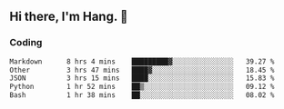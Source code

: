 ## Hi there, I'm Hang. 👋

### Coding

<!--START_SECTION:waka-->

```txt
Markdown      8 hrs 4 mins    █████████▓░░░░░░░░░░░░░░░   39.27 %
Other         3 hrs 47 mins   ████▓░░░░░░░░░░░░░░░░░░░░   18.45 %
JSON          3 hrs 15 mins   ████░░░░░░░░░░░░░░░░░░░░░   15.83 %
Python        1 hr 52 mins    ██▒░░░░░░░░░░░░░░░░░░░░░░   09.12 %
Bash          1 hr 38 mins    ██░░░░░░░░░░░░░░░░░░░░░░░   08.02 %
```

<!--END_SECTION:waka-->
